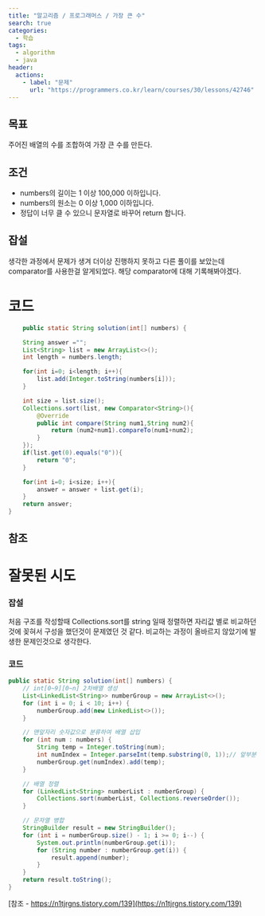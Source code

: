 ```yaml
---
title: "알고리즘 / 프로그래머스 / 가장 큰 수"
search: true
categories: 
  - 학습
tags: 
  - algorithm
  - java
header:  
  actions:
    - label: "문제"
      url: "https://programmers.co.kr/learn/courses/30/lessons/42746"
---
```

## 목표
주어진 배열의 수를 조합하여 가장 큰 수를 만든다.

## 조건
-   numbers의 길이는 1 이상 100,000 이하입니다.
-   numbers의 원소는 0 이상 1,000 이하입니다.
-   정답이 너무 클 수 있으니 문자열로 바꾸어 return 합니다.

## 잡설
생각한 과정에서 문제가 생겨 더이상 진행하지 못하고 다른 풀이를 보았는데 comparator를 사용한걸 알게되었다. 해당 comparator에 대해 기록해봐야겠다.

# 코드
```java
	public static String solution(int[] numbers) {

    String answer ="";
    List<String> list = new ArrayList<>();
    int length = numbers.length;

    for(int i=0; i<length; i++){
        list.add(Integer.toString(numbers[i]));
    }

    int size = list.size();
    Collections.sort(list, new Comparator<String>(){
        @Override
        public int compare(String num1,String num2){
            return (num2+num1).compareTo(num1+num2);
        }
    });
    if(list.get(0).equals("0")){
        return "0";
    }

    for(int i=0; i<size; i++){
        answer = answer + list.get(i);
    }
    return answer;
}
```
## 참조


# 잘못된 시도
### 잡설
처음 구조를 작성할때 Collections.sort를 string 일때 정렬하면 자리값 별로 비교하던것에 꽂혀서 구성을 했던것이 문제였던 것 같다. 비교하는 과정이 올바르지 않았기에 발생한 문제인것으로 생각한다.
### 코드
```java
public static String solution(int[] numbers) {
	// int[0~9][0~n] 2차배열 생성
	List<LinkedList<String>> numberGroup = new ArrayList<>();
	for (int i = 0; i < 10; i++) {
	    numberGroup.add(new LinkedList<>());
	}

	// 맨앞자리 숫자값으로 분류하여 배열 삽입
	for (int num : numbers) {
	    String temp = Integer.toString(num);
	    int numIndex = Integer.parseInt(temp.substring(0, 1));// 앞부분 때기
	    numberGroup.get(numIndex).add(temp);
	}

	// 배열 정렬
	for (LinkedList<String> numberList : numberGroup) {
        Collections.sort(numberList, Collections.reverseOrder());
	}

	// 문자열 병합
	StringBuilder result = new StringBuilder();
	for (int i = numberGroup.size() - 1; i >= 0; i--) {
	    System.out.println(numberGroup.get(i));
	    for (String number : numberGroup.get(i)) {
	        result.append(number);
	    }
	}
	return result.toString();
}
```
[참조 - https://n1tjrgns.tistory.com/139](https://n1tjrgns.tistory.com/139)
<!--stackedit_data:
eyJoaXN0b3J5IjpbLTY5MzQ4NTIzNCwxMTM4MDY4MDkxLC0zOD
cxMTY3ODEsLTIwNjY2ODE4OTEsLTE2NDM1OTQzMTldfQ==
-->